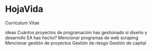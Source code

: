 # HojaVida
Curriculum Vitae

ideas
Cuántos proyectos de programación has gestionado si diseño y desarrollo EA has hecho?
Mencionar programas de web scraping
Mencionar gestión de proyectos 
Gestión de riesgo
Gestión de capital 
